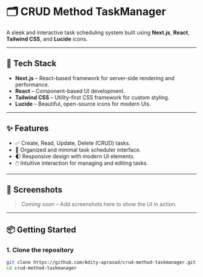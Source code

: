 # 🗂️ CRUD Method TaskManager

A sleek and interactive task scheduling system built using **Next.js**, **React**, **Tailwind CSS**, and **Lucide** icons.

---

## 🚀 Tech Stack

- **Next.js** – React-based framework for server-side rendering and performance.
- **React** – Component-based UI development.
- **Tailwind CSS** – Utility-first CSS framework for custom styling.
- **Lucide** – Beautiful, open-source icons for modern UIs.

---

## ✨ Features

- ✅ Create, Read, Update, Delete (CRUD) tasks.
- 🧠 Organized and minimal task scheduler interface.
- 🌓 Responsive design with modern UI elements.
- 🖱️ Intuitive interaction for managing and editing tasks.

---

## 📸 Screenshots

> _Coming soon_ – Add screenshots here to show the UI in action.

---

## 📦 Getting Started

### 1. Clone the repository
```bash
git clone https://github.com/Adity-aprasad/crud-method-taskmanager.git
cd crud-method-taskmanager
